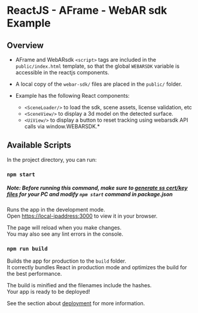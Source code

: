 # ReactJS - AFrame - WebAR sdk Example

## Overview

- AFrame and WebARsdk `<script>` tags are included in the `public/index.html` template, so that the global `WEBARSDK` variable is accessible in the reactjs components.
- A local copy of the `webar-sdk/` files are placed in the `public/` folder.

- Example has the following  React components:
  - `<SceneLoader/>` to load the sdk, scene assets, license validation, etc
  - `<SceneView/>` to display a 3d model on the detected surface.
  - `<UiView/>` to display a button to reset tracking using webarsdk API calls via window.WEBARSDK.*

## Available Scripts

In the project directory, you can run:

### `npm start`

##### Note: Before running this command, make sure to [generate ss cert/key files](https://docs.blippar.com/webar-sdk/publish-your-creation/develop-locally#h_01fgy5weh1q3mw5x8y8nfr5ycb) for your PC and modify `npm start` command in package.json
Runs the app in the development mode.\
Open [https://local-ipaddress:3000](https://<local-ipaddress>:3000) to view it in your browser.

The page will reload when you make changes.\
You may also see any lint errors in the console.

### `npm run build`

Builds the app for production to the `build` folder.\
It correctly bundles React in production mode and optimizes the build for the best performance.

The build is minified and the filenames include the hashes.\
Your app is ready to be deployed!

See the section about [deployment](https://facebook.github.io/create-react-app/docs/deployment) for more information.
